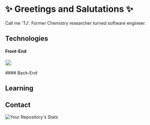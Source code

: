 # ✨ Greetings and Salutations ✨
<p> Call me 'TJ'. Former Chemistry researcher turned software engineer. </p>

## Technologies
#### Front-End
<p float="left">
  <img src="https://img.shields.io/badge/-ReactJs-61DAFB?logo=react&logoColor=white&style=for-the-badge" height="20px" />
</p>
#### Back-End

## Learning

## Contact 


<!--
**AVLynch5/AVLynch5** is a ✨ _special_ ✨ repository because its `README.md` (this file) appears on your GitHub profile.

Here are some ideas to get you started:

- 🔭 I’m currently working on ...
- 🌱 I’m currently learning ...
- 👯 I’m looking to collaborate on ...
- 🤔 I’m looking for help with ...
- 💬 Ask me about ...
- 📫 How to reach me: ...
- 😄 Pronouns: ...
- ⚡ Fun fact: ...
-->

![Your Repository's Stats](https://github-readme-stats.vercel.app/api?username=AVLynch5&show_icons=true)
